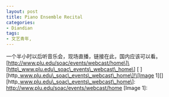 ```yaml
---
layout: post
title: Piano Ensemble Recital
categories:
- Diandian
tags:
- 文艺青年, 
---
```

一个半小时以后听音乐会，现场直播，链接在此，国内应该可以看。 \[http://www.plu.edu/soac/events/webcast/home\]\[http\_www.plu.edu\_soac\_events\_webcast\_home\] \[ \]\[http\_www.plu.edu\_soac\_events\_webcast\_home\]!\[Image 1\]\[\] \[http\_www.plu.edu\_soac\_events\_webcast\_home\]: http://www.plu.edu/soac/events/webcast/home \[Image 1\]: